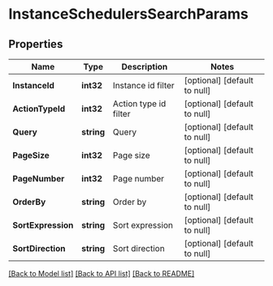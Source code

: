 # InstanceSchedulersSearchParams

## Properties
Name | Type | Description | Notes
------------ | ------------- | ------------- | -------------
**InstanceId** | **int32** | Instance id filter | [optional] [default to null]
**ActionTypeId** | **int32** | Action type id filter | [optional] [default to null]
**Query** | **string** | Query | [optional] [default to null]
**PageSize** | **int32** | Page size | [optional] [default to null]
**PageNumber** | **int32** | Page number | [optional] [default to null]
**OrderBy** | **string** | Order by | [optional] [default to null]
**SortExpression** | **string** | Sort expression | [optional] [default to null]
**SortDirection** | **string** | Sort direction | [optional] [default to null]

[[Back to Model list]](../README.md#documentation-for-models) [[Back to API list]](../README.md#documentation-for-api-endpoints) [[Back to README]](../README.md)


